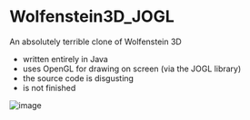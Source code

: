 # Wolfenstein3D_JOGL

An absolutely terrible clone of Wolfenstein 3D
- written entirely in Java
- uses OpenGL for drawing on screen (via the JOGL library)
- the source code is disgusting
- is not finished

![image](https://user-images.githubusercontent.com/84336428/221497014-309cfd8d-5ea4-49bd-b659-567987b0be45.png)
